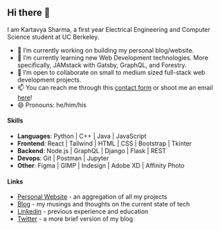 ## Hi there 👋

I am Kartavya Sharma, a first year Electrical Engineering and Computer Science student at UC Berkeley.

- 🔭 I’m currently working on building my personal blog/website.
- 🌱 I’m currently learning new Web Development technologies. More specifically, JAMstack with Gatsby, GraphQL, and Forestry.
- 👯 I’m open to collaborate on small to medium sized full-stack web development projects.
- 📫 You can reach me through this [contact form](https://kartavyas.com/contact) or shoot me an email [here](mailto:kartavya@berkeley.edu)!
- 😄 Pronouns: he/him/his

#### Skills

- **Languages**: Python | C++ | Java | JavaScript
- **Frontend**: React | Tailwind | HTML | CSS | Bootstrap | Tkinter
- **Backend**: Node.js | GraphQL | Django | Flask | REST
- **Devops**: Git | Postman | Jupyter
- **Other**: Figma | GIMP | Indesign | Adobe XD | Affinity Photo

#### Links

- [Personal Website](https://kartavyas.com) - an aggregation of all my projects
- [Blog](https://kartavyas.com/blog) - my musings and thoughts on the current state of tech
- [Linkedin](https://www.linkedin.com/in/kartavya-sharma/?lipi=urn%3Ali%3Apage%3Ad_flagship3_profile_view_base%3B8qmmRxejRvitIR7lNvObCw%3D%3D) - previous experience and education
- [Twitter](https://twitter.com/floatyvariable) - a more brief version of my blog
